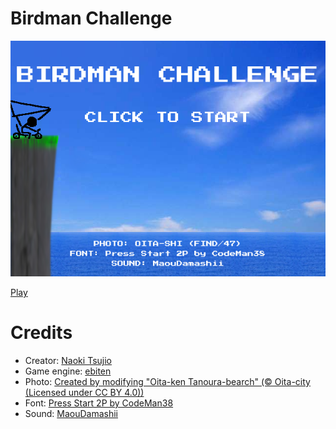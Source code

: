 # Birdman Challenge

![Birdman Challenge](https://github.com/tsujio/game-birdman/blob/main/image.png?raw=true)

[Play](https://www.tsujio.org/games/game.html?title=birdman)

# Credits

- Creator: [Naoki Tsujio](https://www.tsujio.org/)
- Game engine: [ebiten](https://ebiten.org/)
- Photo: [Created by modifying "Oita-ken Tanoura-bearch" (© Oita-city (Licensed under CC BY 4.0))](https://search.find47.jp/ja/i/Z0KMD)
- Font: [Press Start 2P by CodeMan38](https://fonts.google.com/specimen/Press+Start+2P)
- Sound: [MaouDamashii](https://maou.audio/)
